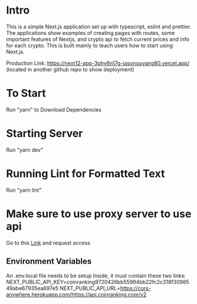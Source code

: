 # Intro
This is a simple Next.js application set up with typescript, eslint and prettier. 
The applications show examples of creating pages with routes, some important features of Nextjs, and 
crypto api to fetch current prices and info for each crypto. This is built mainly to teach users how 
to start using Next.js.

Production Link:  https://next12-app-3phy6n17g-jasonouyang80.vercel.app/  (located in another github repo to show deployment)
# To Start
Run "yarn" to Download Dependencies 
# Starting Server
Run "yarn dev"
# Running Lint for Formatted Text
Run "yarn lint"
# Make sure to use proxy server to use api
Go to this [Link](https://cors-anywhere.herokuapp.com/corsdemo) and request access

## Environment Variables
An .env.local file needs to be setup 
Inside, it must contain these two links:
NEXT_PUBLIC_API_KEY=coinranking9720426bb55994bb22fc2c318f3098549abe67935ea697e5
NEXT_PUBLIC_API_URL=https://cors-anywhere.herokuapp.com/https://api.coinranking.com/v2
